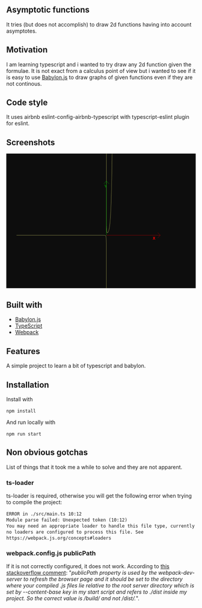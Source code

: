 ## Asymptotic functions

It tries (but does not accomplish) to draw 2d functions having into account asymptotes.

## Motivation

I am learning typescript and i wanted to try draw any 2d function given the formulae.
It is not exact from a calculus point of view but i wanted to see if it is easy to use [Babylon.js](https://github.com/BabylonJS/Babylon.js) to draw graphs of given functions even if they are not continous.

## Code style

It uses airbnb eslint-config-airbnb-typescript with typescript-eslint plugin for eslint.

## Screenshots

![screenshot](screenshot.png)

## Built with

- [Babylon.js](https://github.com/BabylonJS/Babylon.js)
- [TypeScript](https://github.com/Microsoft/TypeScript)
- [Webpack](https://github.com/webpack/webpack)

## Features

A simple project to learn a bit of typescript and babylon.

## Installation

Install with

```
npm install
```

And run locally with

```
npm run start
```

## Non obvious gotchas

List of things that it took me a while to solve and they are not apparent.

### ts-loader

ts-loader is required, otherwise you will get the following error when trying to compile the project:

```
ERROR in ./src/main.ts 10:12
Module parse failed: Unexpected token (10:12)
You may need an appropriate loader to handle this file type, currently no loaders are configured to process this file. See https://webpack.js.org/concepts#loaders
```

### webpack.config.js publicPath

If it is not correctly configured, it does not work. According to [this stackoverflow comment](https://stackoverflow.com/questions/41094833/how-to-make-webpack-typescript-react-webpack-dev-server-configuration-for-auto-b/41116073#41116073): "_publicPath property is used by the webpack-dev-server to refresh the browser page and it should be set to the directory where your compiled .js files lie relative to the root server directory which is set by --content-base key in my start script and refers to ./dist inside my project. So the correct value is /build/ and not /dist/._".
